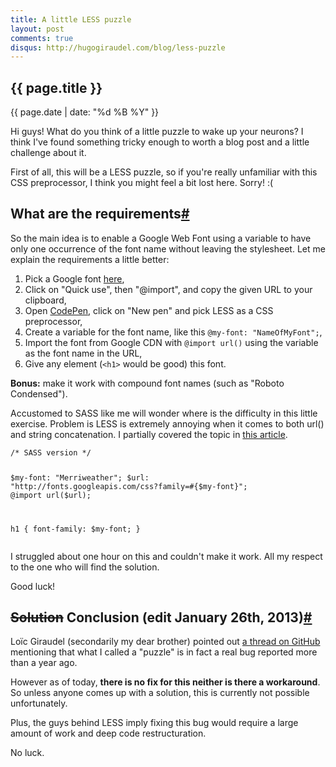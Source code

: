 ```yaml
---
title: A little LESS puzzle
layout: post
comments: true
disqus: http://hugogiraudel.com/blog/less-puzzle
--- 
```

<section>          
<h1>{{ page.title }}</h1>
<p class="date">{{ page.date | date: "%d %B %Y" }}</p>

<p>Hi guys! What do you think of a little puzzle to wake up your neurons? I think I've found something tricky enough to worth a blog post and a little challenge about it.</p>

<p>First of all, this will be a LESS puzzle, so if you're really unfamiliar with this CSS preprocessor, I think you might feel a bit lost here. Sorry! :(</p>

</section>
<section id="requirements">

<h2>What are the requirements<a href="#requirements" class="section-anchor">#</a></h2>

<p>So the main idea is to enable a Google Web Font using a variable to have only one occurrence of the font name without leaving the stylesheet. Let me explain the requirements a little better:</p>
<ol>
<li>Pick a Google font <a href="http://www.google.com/webfonts">here</a>,</li>
<li>Click on "Quick use", then "@import", and copy the given URL to your clipboard,</li>
<li>Open <a href="http://codepen.io">CodePen</a>, click on "New pen" and pick LESS as a CSS preprocessor,</li>
<li>Create a variable for the font name, like this <code>@my-font: "NameOfMyFont";</code>,</li>
<li>Import the font from Google CDN with <code>@import url()</code> using the variable as the font name in the URL,</li>
<li>Give any element (<code>&lt;h1&gt;</code> would be good) this font.</li>
</ol>

<p><strong>Bonus:</strong> make it work with compound font names (such as "Roboto Condensed").</p>

<p>Accustomed to SASS like me will wonder where is the difficulty in this little exercise. Problem is LESS is extremely annoying when it comes to both url() and string concatenation. I partially covered the topic in <a href="less-to-sass">this article</a>. </p>
<pre><code class="language-css">/* SASS version */

$my-font: "Merriweather";
$url: "http://fonts.googleapis.com/css?family=#{$my-font}";
@import url($url);

h1 { font-family: $my-font; }
</code></pre>
<p>I struggled about one hour on this and couldn't make it work. All my respect to the one who will find the solution.</p>

<p>Good luck!</p>
</section>

<section id="conclusion">
<h2><span style="text-decoration:line-through">Solution</span> Conclusion (edit January 26th, 2013)<a href="#conclusion" class="section-anchor">#</a></h2>

<p>Loïc Giraudel (secondarily my dear brother) pointed out <a href="https://github.com/cloudhead/less.js/issues/410">a thread on GitHub</a> mentioning that what I called a "puzzle" is in fact a real bug reported more than a year ago.</p>

<p>However as of today, <strong>there is no fix for this neither is there a workaround</strong>. So unless anyone comes up with a solution, this is currently not possible unfortunately.</p>

<p>Plus, the guys behind LESS imply fixing this bug would require a large amount of work and deep code restructuration.</p>

<p>No luck.</p> 
</section>